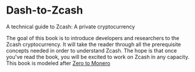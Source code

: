 # Dash-to-Zcash
A technical guide to Zcash: A private cryptocurrency

The goal of this book is to introduce developers and researchers to the Zcash cryptocurrency. It will take the reader through all the prerequisite concepts needed in order to understand Zcash. The hope is that once you've read the book, you will be excited to work on Zcash in any capacity. This book is modeled after [Zero to Monero](https://www.getmonero.org/library/Zero-to-Monero-1-0-0.pdf)
